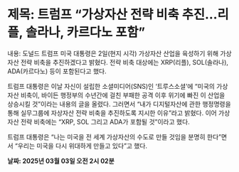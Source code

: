 # **제목: 트럼프 “가상자산 전략 비축 추진…리플, 솔라나, 카르다노 포함”**

  내용: 도널드 트럼프 미국 대통령은 2일(현지 시각) 가상자산 산업을 육성하기 위해 가상자산 전략 비축을 추진하겠다고 밝혔다. 전략 비축 대상에는 XRP(리플), SOL(솔라나), ADA(카르다노) 등이 포함된다고 했다.

트럼프 대통령은 이날 자신이 설립한 소셜미디어(SNS)인 ‘트루스소셜’에 “미국의 가상 자산 비축이, 바이든 행정부의 수년간에 걸친 부패한 공격 이후 위기에 빠진 이 산업을 상승시킬 것”이라는 내용의 글을 올렸다. 그러면서 “내가 디지털자산에 관한 행정명령을 통해 실무그룹에 자상자산 전략 비축을 추진하도록 지시한 이유”라고 밝혔다. 이어 가상자산 전략 비축에는 “XRP, SOL 그리고 ADA가 포함될 것”이라고 했다.

트럼프 대통령은 “나는 미국을 전 세계 가상자산의 수도로 만들 것임을 분명히 한다”면서 “우리는 미국을 다시 위대하게 만들고 있다”고 했다.

  **날짜: 2025년 03월 03일 오전 2시 02분**